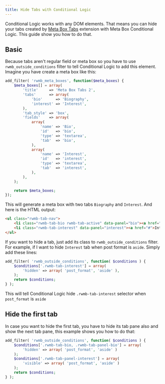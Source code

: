 ```yaml
---
title: Hide Tabs with Conditional Logic
---
```


Conditional Logic works with any DOM elements. That means you can hide your tabs created by [Meta Box Tabs](https://metabox.io/plugins/meta-box-tabs/) extension with Meta Box Conditional Logic. This guide show you how to do that.

## Basic

Because tabs aren't regular field or meta box so you have to use `rwmb_outside_conditions` filter to tell Conditional Logic to add this element. Imagine you have create a meta box like this:

```php
add_filter( 'rwmb_meta_boxes', function($meta_boxes) {
    $meta_boxes[] = array(
        'title'     => 'Meta Box Tabs 2',
        'tabs'      => array(
            'bio'      => 'Biography',
            'interest' => 'Interest',
        ),
        'tab_style' => 'box',
        'fields'    => array(
            array(
                'name' => 'Bio',
                'id'   => 'bio',
                'type' => 'textarea',
                'tab'  => 'bio',
            ),
            array(
                'name' => 'Interest',
                'id'   => 'interest',
                'type' => 'textarea',
                'tab'  => 'interest',
            ),
        ),
    );

    return $meta_boxes;
});
```

This will generate a meta box with two tabs `Biography` and `Interest`. And here is the HTML output:

```html
<ul class="rwmb-tab-nav">
    <li class="rwmb-tab-bio rwmb-tab-active" data-panel="bio"><a href="#">Biography</a></li>
    <li class="rwmb-tab-interest" data-panel="interest"><a href="#">Interest</a></li>
</ul>
```

If you want to hide a tab, just add its class to `rwmb_outside_conditions` filter. For example, if I want to hide `Interest` tab when post format is `aside`. Simply add these lines:

```php
add_filter( 'rwmb_outside_conditions', function( $conditions ) {
    $conditions['.rwmb-tab-interest'] = array(
        'hidden' => array( 'post_format', 'aside' ),
    );
    return $conditions;
} );
```

This will tell Conditional Logic hide `.rwmb-tab-interest` selector when `post_format` is `aside`

## Hide the first tab

In case you want to hide the first tab, you have to hide its tab pane also and show the next tab pane, this example shows you how to do that:

```php
add_filter( 'rwmb_outside_conditions', function( $conditions ) {
    $conditions['.rwmb-tab-bio, .rwmb-tab-panel-bio'] = array(
        'hidden' => array( 'post_format', 'aside' )
    );
    $conditions['.rwmb-tab-panel-interest'] = array(
        'visible' => array( 'post_format', 'aside' )
    );
    return $conditions;
} );
```
